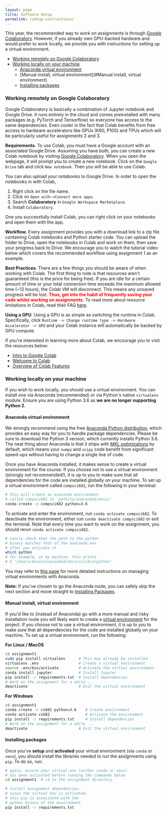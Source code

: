 ```yaml
---
layout: page
title: Software Setup
permalink: /setup-instructions/
---
```


This year, the recommended way to work on assignments is through [Google Colaboratory](https://colab.research.google.com/). However, if you already own GPU-backed hardware and would prefer to work locally, we provide you with instructions for setting up a virtual environment.

- [Working remotely on Google Colaboratory](#working-remotely-on-google-colaboratory)
- [Working locally on your machine](#working-locally-on-your-machine)
  - [Anaconda virtual environment](#anaconda-virtual-environment)
  - [Manual install, virtual environment](#Manual install, virtual environment)
  - [Installing packages](#installing-packages)

### Working remotely on Google Colaboratory

Google Colaboratory is basically a combination of Jupyter notebook and Google Drive. It runs entirely in the cloud and comes
preinstalled with many packages (e.g. PyTorch and Tensorflow) so everyone has access to the same
dependencies. Even cooler is the fact that Colab benefits from free access to hardware accelerators
like GPUs (K80, P100) and TPUs which will be particularly useful for assignments 2 and 3.

**Requirements**. To use Colab, you must have a Google account with an associated Google Drive. Assuming you have both, you can create a new Colab notebook by visiting [Google Colaboratory](https://colab.research.google.com/). When you open the webpage, it will prompt you to create a new notebook. Click on the `Google Drive` tab and click `New notebook`. Then you will be able to use Colab.

You can also upload your notebooks to Google Drive. In order to open the notebooks in with Colab,

1. Right click on the file name.
2. Click on `Open with->Connect more apps`.
3. Search **Colaboratory** in `Google Workspace Marketplace`.
4. Install `Colaboratory`.

One you successfully install Colab, you can right click on your notebooks and open them with the app.

**Workflow**. Every assignment provides you with a download link to a zip file containing Colab notebooks and Python starter code. You can upload the folder to Drive, open the notebooks in Colab and work on them, then save your progress back to Drive. We encourage you to watch the tutorial video below which covers the recommended workflow using assignment 1 as an example.

<!-- <iframe style="display: block; margin: auto;" width="560" height="315" src="https://www.youtube.com/embed/IZUz4pRYlus" frameborder="0" allowfullscreen></iframe> -->

**Best Practices**. There are a few things you should be aware of when working with Colab. The first thing to note is that resources aren't guaranteed (this is the price for being free). If you are idle for a certain amount of time or your total connection time exceeds the maximum allowed time (~12 hours), the Colab VM will disconnect. This means any unsaved progress will be lost. <font color="red"><strong>Thus, get into the habit of frequently saving your code whilst working on assignments.</strong></font> To read more about resource limitations in Colab, read their FAQ [here](https://research.google.com/colaboratory/faq.html).

**Using a GPU**. Using a GPU is as simple as switching the runtime in Colab. Specifically, click `Runtime -> Change runtime type -> Hardware Accelerator -> GPU` and your Colab instance will automatically be backed by GPU compute.

If you're interested in learning more about Colab, we encourage you to visit the resources below:

* [Intro to Google Colab](https://www.youtube.com/watch?v=inN8seMm7UI)
* [Welcome to Colab](https://colab.research.google.com/notebooks/intro.ipynb)
* [Overview of Colab Features](https://colab.research.google.com/notebooks/basic_features_overview.ipynb)

### Working locally on your machine
If you wish to work locally, you should use a virtual environment. You can install one via Anaconda (recommended) or via Python's native `virtualenv` module. Ensure you are using Python 3.6 as **we are no longer supporting Python 2**.

#### Anaconda virtual environment
We strongly recommend using the free [Anaconda Python distribution](https://www.anaconda.com/download/), which provides an easy way for you to handle package dependencies. Please be sure to download the Python 3 version, which currently installs Python 3.6. The neat thing about Anaconda is that it ships with [MKL optimizations](https://docs.anaconda.com/mkl-optimizations/) by default, which means your `numpy` and `scipy` code benefit from significant speed-ups without having to change a single line of code.

Once you have Anaconda installed, it makes sense to create a virtual environment for the course. If you choose not to use a virtual environment (strongly not recommended!), it is up to you to make sure that all dependencies for the code are installed globally on your machine. To set up a virtual environment called `compsci682`, run the following in your terminal:

```bash
# this will create an anaconda environment
# called compsci682 in 'path/to/anaconda3/envs/'
conda create -n compsci682 python=3.6
```

To activate and enter the environment, run `conda activate compsci682`. To deactivate the environment, either run `conda deactivate compsci682` or exit the terminal. Note that every time you want to work on the assignment, you should rerun `conda activate compsci682`.

```bash
# sanity check that the path to the python
# binary matches that of the anaconda env
# after you activate it
which python
# for example, on my machine, this prints
# $ '/Users/kevin/anaconda3/envs/sci/bin/python'
```

You may refer to [this page](https://docs.conda.io/projects/conda/en/latest/user-guide/tasks/manage-environments.html) for more detailed instructions on managing virtual environments with Anaconda.

**Note:** If you've chosen to go the Anaconda route, you can safely skip the next section and move straight to [Installing Packages](#installing-packages).

<a name='venv'></a>

#### Manual install, virtual environment
If you'd like to (instead of Anaconda) go with a more manual and risky installation route you will likely want to create a [virtual environment](http://docs.python-guide.org/en/latest/dev/virtualenvs/) for the project. If you choose not to use a virtual environment, it is up to you to make sure that all dependencies for the code are installed globally on your machine. To set up a virtual environment, run the following:

**For Linux / MacOS**

```bash
cd assignment1
sudo pip install virtualenv      # This may already be installed
virtualenv .env                  # Create a virtual environment
source .env/bin/activate         # Activate the virtual environment
conda install jupyter			 # Install Jupyter
pip install -r requirements.txt  # Install dependencies
# Work on the assignment for a while ...
deactivate                       # Exit the virtual environment
```

**For Windows**

```bash
cd assignment1
conda create -n cs682 python=3.6	# Create environment
conda activate cs682				# Activate the environment
pip install -r requirements.txt		# Install dependencies
# Work on the assignment for a while ...
deactivate                       # Exit the virtual environment
```

<!-- #### Python venv

As of 3.3, Python natively ships with a lightweight virtual environment module called [venv](https://docs.python.org/3/library/venv.html). Each virtual environment packages its own independent set of installed Python packages that are isolated from system-wide Python packages and runs a Python version that matches that of the binary that was used to create it. To set up a virtual environment called `cs231n`, run the following in your terminal:

```bash
# this will create a virtual environment
# called cs231n in your home directory
python3.7 -m venv ~/cs231n
```

To activate and enter the environment, run `source ~/cs231n/bin/activate`. To deactivate the environment, either run `deactivate` or exit the terminal. Note that every time you want to work on the assignment, you should rerun `source ~/cs231n/bin/activate`.

```bash
# sanity check that the path to the python
# binary matches that of the virtual env
# after you activate it
which python
# for example, on my machine, this prints
# $ '/Users/kevin/cs231n/bin/python'
``` -->

<a name='packages'></a>
#### Installing packages

Once you've **setup** and **activated** your virtual environment (via `conda` or `venv`), you should install the libraries needed to run the assignments using `pip`. To do so, run:

```bash
# again, ensure your virtual env (either conda or venv)
# has been activated before running the commands below
cd assignment1  # cd to the assignment directory

# install assignment dependencies.
# since the virtual env is activated,
# this pip is associated with the
# python binary of the environment
pip install -r requirements.txt
```
